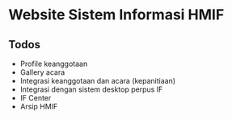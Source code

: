 # Website Sistem Informasi HMIF

## Todos

- Profile keanggotaan
- Gallery acara
- Integrasi keanggotaan dan acara (kepanitiaan)
- Integrasi dengan sistem desktop perpus IF
- IF Center
- Arsip HMIF